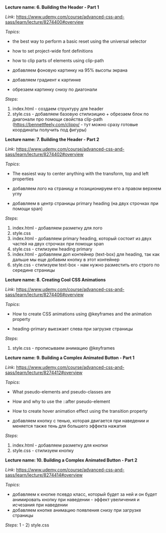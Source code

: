 __Lecture name: 6. Building the Header - Part 1__

  _Link_: https://www.udemy.com/course/advanced-css-and-sass/learn/lecture/8274400#overview


  _Topics_:
  - the best way to perform a basic reset using the universal selector
  - how to set project-wide font definitions
  - how to clip parts of elements using clip-path

  - добавляем фоновую картинку на 95% высоты экрана
  - добавляем градиент к картинке
  - обрезаем картинку снизу по диагонали

  _Steps_:
  1) index.html -  создаем структуру для header
  2) style.css - добавляем базовую стилизицию + обрезаем блок по диагонали про помощи свойства clip-path (https://bennettfeely.com/clippy/ - тут можно сразу готовые координаты получить под фигуры)
<!-- end -->




__Lecture name: 7. Building the Header - Part 2__

  _Link_: https://www.udemy.com/course/advanced-css-and-sass/learn/lecture/8274402#overview


  _Topics_:
  - The easiest way to center anything with the transform, top and left properties

  - добавляем лого на страницу и позиционируем его а правом верхнем углу
  - добавляем в центр страницы primary heading (на двух строчках при помощи span)


  _Steps_:
  1) index.html - добавляем разметку для лого
  2) style.css
  3) index.html - добавляем primary heading, который состоит из двух частей на двух строчках при помощи span
  4) style.css - стилизуем heading primary
  5) index.html - добавляем доп контейнер (text-box) для heading, так как дальше мы еще добавим кнопку в этот контейнер
  6) style.css - стилизуем text-box - нам нужно разместить его строго по середине страницы
<!-- end -->




__Lecture name: 8. Creating Cool CSS Animations__

  _Link_: https://www.udemy.com/course/advanced-css-and-sass/learn/lecture/8274406#overview


  _Topics_:
  - How to create CSS animations using @keyframes and the animation property

  - heading-primary выезжает слева при загрузке страницы


  _Steps_:
  1) style.css - прописываем анимацию @keyframes
<!-- end -->




__Lecture name: 9. Building a Complex Animated Button - Part 1__

  _Link_: https://www.udemy.com/course/advanced-css-and-sass/learn/lecture/8274412#overview


  _Topics_:
  - What pseudo-elements and pseudo-classes are
  - How and why to use the ::after pseudo-element
  - How to create hover animation effect using the transition property

  - добавляем кнопку с тенью, которая двигается при наведении и меняется также тень для большего эффекта нажатия


  _Steps_:
  1) index.html - добавляем разметку для кнопки
  2) style.css - стилизуем кнопку
<!-- end -->



__Lecture name: 10. Building a Complex Animated Button - Part 2__

  _Link_: https://www.udemy.com/course/advanced-css-and-sass/learn/lecture/8274414#overview


  _Topics_:
  - добавляем к кнопке псевдо класс, который будет за ней и он будет анимировать кнопку при наведении - эффект увеличения и исчезания при наведении
  - добавляем кнопке анимацию появления снизу при загрузке страницы


  _Steps_:
  1 - 2) style.css
<!-- end -->




























<!-- d -->
